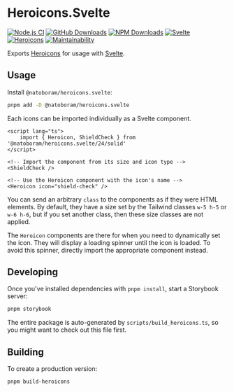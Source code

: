 # Heroicons.Svelte

[![Node.js CI](https://github.com/NatoBoram/heroicons.svelte/actions/workflows/node.js.yaml/badge.svg)](https://github.com/NatoBoram/heroicons.svelte/actions/workflows/node.js.yaml) [![GitHub Downloads](https://img.shields.io/github/downloads/NatoBoram/heroicons.svelte/total?logo=github&color=0969da)](https://github.com/NatoBoram/heroicons.svelte/releases) [![NPM Downloads](https://img.shields.io/npm/dt/%40natoboram/heroicons.svelte?logo=npm&color=CB3837)](https://www.npmjs.com/package/@natoboram/heroicons.svelte) [![Svelte](https://img.shields.io/npm/dependency-version/@natoboram/heroicons.svelte/dev/svelte?color=FF3E00&logo=svelte)](https://github.com/sveltejs/svelte) [![Heroicons](https://img.shields.io/npm/dependency-version/@natoboram/heroicons.svelte/dev/heroicons?color=8B5CF6)](https://github.com/tailwindlabs/heroicons) [![Maintainability](https://api.codeclimate.com/v1/badges/bf55494aef500e1de365/maintainability)](https://codeclimate.com/github/NatoBoram/heroicons.svelte/maintainability)

Exports [Heroicons](https://github.com/tailwindlabs/heroicons) for usage with [Svelte](https://github.com/sveltejs/svelte).

## Usage

Install `@natoboram/heroicons.svelte`:

```bash
pnpm add -D @natoboram/heroicons.svelte
```

Each icons can be imported individually as a Svelte component.

```svelte
<script lang="ts">
	import { Heroicon, ShieldCheck } from '@natoboram/heroicons.svelte/24/solid'
</script>

<!-- Import the component from its size and icon type -->
<ShieldCheck />

<!-- Use the Heroicon component with the icon's name -->
<Heroicon icon="shield-check" />
```

You can send an arbitrary `class` to the components as if they were HTML elements. By default, they have a size set by the Tailwind classes `w-5 h-5` or `w-6 h-6`, but if you set another class, then these size classes are not applied.

The `Heroicon` components are there for when you need to dynamically set the icon. They will display a loading spinner until the icon is loaded. To avoid this spinner, directly import the appropriate component instead.

## Developing

Once you've installed dependencies with `pnpm install`, start a Storybook server:

```bash
pnpm storybook
```

The entire package is auto-generated by `scripts/build_heroicons.ts`, so you might want to check out this file first.

## Building

To create a production version:

```bash
pnpm build-heroicons
```
